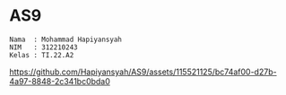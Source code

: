 # AS9

```
Nama  : Mohammad Hapiyansyah
NIM   : 312210243
Kelas : TI.22.A2
```

https://github.com/Hapiyansyah/AS9/assets/115521125/bc74af00-d27b-4a97-8848-2c341bc0bda0

